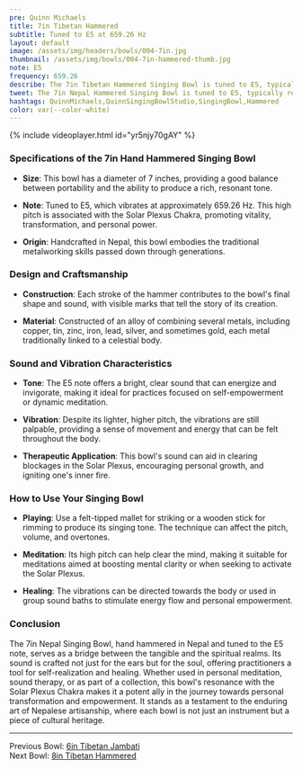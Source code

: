 ```yaml
---
pre: Quinn Michaels
title: 7in Tibetan Hammered
subtitle: Tuned to E5 at 659.26 Hz
layout: default
image: /assets/img/headers/bowls/004-7in.jpg
thumbnail: /assets/img/bowls/004-7in-hammered-thumb.jpg
note: E5
frequency: 659.26
describe: The 7in Tibetan Hammered Singing Bowl is tuned to E5, typically resonating around 659.26 Hz. This high pitch is associated with the Solar Plexus Chakra, promoting vitality, transformation, and personal power.
tweet: The 7in Nepal Hammered Singing Bowl is tuned to E5, typically resonating around 659.26 Hz.
hashtags: QuinnMichaels,QuinnSingingBowlStudio,SingingBowl,Hammered
color: var(--color-white)
---
```


{% include videoplayer.html id="yr5njy70gAY" %}

### Specifications of the 7in Hand Hammered Singing Bowl

- **Size**: This bowl has a diameter of 7 inches, providing a good balance between portability and the ability to produce a rich, resonant tone.

- **Note**: Tuned to E5, which vibrates at approximately 659.26 Hz. This high pitch is associated with the Solar Plexus Chakra, promoting vitality, transformation, and personal power.

- **Origin**: Handcrafted in Nepal, this bowl embodies the traditional metalworking skills passed down through generations.

### Design and Craftsmanship

- **Construction**: Each stroke of the hammer contributes to the bowl's final shape and sound, with visible marks that tell the story of its creation.

- **Material**: Constructed of an alloy of combining several metals, including copper, tin, zinc, iron, lead, silver, and sometimes gold, each metal traditionally linked to a celestial body.

### Sound and Vibration Characteristics

- **Tone**: The E5 note offers a bright, clear sound that can energize and invigorate, making it ideal for practices focused on self-empowerment or dynamic meditation.

- **Vibration**: Despite its lighter, higher pitch, the vibrations are still palpable, providing a sense of movement and energy that can be felt throughout the body.

- **Therapeutic Application**: This bowl's sound can aid in clearing blockages in the Solar Plexus, encouraging personal growth, and igniting one's inner fire.

### How to Use Your Singing Bowl

- **Playing**: Use a felt-tipped mallet for striking or a wooden stick for rimming to produce its singing tone. The technique can affect the pitch, volume, and overtones.

- **Meditation**: Its high pitch can help clear the mind, making it suitable for meditations aimed at boosting mental clarity or when seeking to activate the Solar Plexus.

- **Healing**: The vibrations can be directed towards the body or used in group sound baths to stimulate energy flow and personal empowerment.

### Conclusion

The 7in Nepal Singing Bowl, hand hammered in Nepal and tuned to the E5 note, serves as a bridge between the tangible and the spiritual realms. Its sound is crafted not just for the ears but for the soul, offering practitioners a tool for self-realization and healing. Whether used in personal meditation, sound therapy, or as part of a collection, this bowl's resonance with the Solar Plexus Chakra makes it a potent ally in the journey towards personal transformation and empowerment. It stands as a testament to the enduring art of Nepalese artisanship, where each bowl is not just an instrument but a piece of cultural heritage.

---

Previous Bowl: [6in Tibetan Jambati](003-6in-jambati)  
Next Bowl: [8in Tibetan Hammered](005-8in-hammered)
